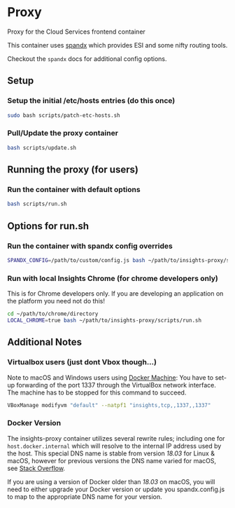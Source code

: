 # Proxy

Proxy for the Cloud Services frontend container

This container uses [spandx](https://github.com/redhataccess/spandx) which provides ESI and some nifty routing tools.

Checkout the `spandx` docs for additional config options.

## Setup

### Setup the initial /etc/hosts entries (do this once)

```bash
sudo bash scripts/patch-etc-hosts.sh
```

### Pull/Update the proxy container

```bash
bash scripts/update.sh
```

## Running the proxy (for users)

### Run the container with default options

```bash
bash scripts/run.sh
```

## Options for run.sh

### Run the container with spandx config overrides

```bash
SPANDX_CONFIG=/path/to/custom/config.js bash ~/path/to/insights-proxy/scripts/run.sh
```

### Run with local Insights Chrome (for chrome developers only)

This is for Chrome developers only.
If you are developing an application on the platform you need not do this!

```bash
cd ~/path/to/chrome/directory
LOCAL_CHROME=true bash ~/path/to/insights-proxy/scripts/run.sh
```

## Additional Notes

### Virtualbox users (just dont Vbox though...)

Note to macOS and Windows users using [Docker Machine](https://docs.docker.com/machine/): You have to set-up forwarding of the port 1337 through the VirtualBox network interface. The machine has to be stopped for this command to succeed.

```bash
VBoxManage modifyvm "default" --natpf1 "insights,tcp,,1337,,1337"
```

### Docker Version

The insights-proxy container utilizes several rewrite rules; including one for `host.docker.internal` which will resolve to the internal IP address used by the host. This special DNS name is stable from version *18.03* for Linux & macOS, however for previous versions the DNS name varied for macOS, see [Stack Overflow](https://stackoverflow.com/questions/31324981/how-to-access-host-port-from-docker-container/43541732#43541732).

If you are using a version of Docker older than *18.03* on macOS, you will need to either upgrade your Docker version or update you spandx.config.js to map to the appropriate DNS name for your version.
